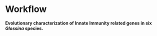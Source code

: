 # Workflow
**Evolutionary characterization of Innate Immunity related genes in six <i>Glossina</i> species.**
